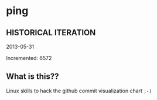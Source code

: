 # ping

## HISTORICAL ITERATION
2013-05-31

Incremented: 6572

## What is this?? 
Linux skills to hack the github commit visualization chart `;-)`
